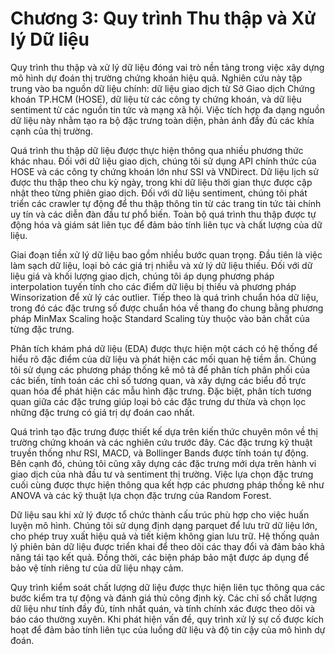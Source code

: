 # Chương 3: Quy trình Thu thập và Xử lý Dữ liệu

Quy trình thu thập và xử lý dữ liệu đóng vai trò nền tảng trong việc xây dựng mô hình dự đoán thị trường chứng khoán hiệu quả. Nghiên cứu này tập trung vào ba nguồn dữ liệu chính: dữ liệu giao dịch từ Sở Giao dịch Chứng khoán TP.HCM (HOSE), dữ liệu từ các công ty chứng khoán, và dữ liệu sentiment từ các nguồn tin tức và mạng xã hội. Việc tích hợp đa dạng nguồn dữ liệu này nhằm tạo ra bộ đặc trưng toàn diện, phản ánh đầy đủ các khía cạnh của thị trường.

Quá trình thu thập dữ liệu được thực hiện thông qua nhiều phương thức khác nhau. Đối với dữ liệu giao dịch, chúng tôi sử dụng API chính thức của HOSE và các công ty chứng khoán lớn như SSI và VNDirect. Dữ liệu lịch sử được thu thập theo chu kỳ ngày, trong khi dữ liệu thời gian thực được cập nhật theo từng phiên giao dịch. Đối với dữ liệu sentiment, chúng tôi phát triển các crawler tự động để thu thập thông tin từ các trang tin tức tài chính uy tín và các diễn đàn đầu tư phổ biến. Toàn bộ quá trình thu thập được tự động hóa và giám sát liên tục để đảm bảo tính liên tục và chất lượng của dữ liệu.

Giai đoạn tiền xử lý dữ liệu bao gồm nhiều bước quan trọng. Đầu tiên là việc làm sạch dữ liệu, loại bỏ các giá trị nhiễu và xử lý dữ liệu thiếu. Đối với dữ liệu giá và khối lượng giao dịch, chúng tôi áp dụng phương pháp interpolation tuyến tính cho các điểm dữ liệu bị thiếu và phương pháp Winsorization để xử lý các outlier. Tiếp theo là quá trình chuẩn hóa dữ liệu, trong đó các đặc trưng số được chuẩn hóa về thang đo chung bằng phương pháp MinMax Scaling hoặc Standard Scaling tùy thuộc vào bản chất của từng đặc trưng.

Phân tích khám phá dữ liệu (EDA) được thực hiện một cách có hệ thống để hiểu rõ đặc điểm của dữ liệu và phát hiện các mối quan hệ tiềm ẩn. Chúng tôi sử dụng các phương pháp thống kê mô tả để phân tích phân phối của các biến, tính toán các chỉ số tương quan, và xây dựng các biểu đồ trực quan hóa để phát hiện các mẫu hình đặc trưng. Đặc biệt, phân tích tương quan giữa các đặc trưng giúp loại bỏ các đặc trưng dư thừa và chọn lọc những đặc trưng có giá trị dự đoán cao nhất.

Quá trình tạo đặc trưng được thiết kế dựa trên kiến thức chuyên môn về thị trường chứng khoán và các nghiên cứu trước đây. Các đặc trưng kỹ thuật truyền thống như RSI, MACD, và Bollinger Bands được tính toán tự động. Bên cạnh đó, chúng tôi cũng xây dựng các đặc trưng mới dựa trên hành vi giao dịch của nhà đầu tư và sentiment thị trường. Việc lựa chọn đặc trưng cuối cùng được thực hiện thông qua kết hợp các phương pháp thống kê như ANOVA và các kỹ thuật lựa chọn đặc trưng của Random Forest.

Dữ liệu sau khi xử lý được tổ chức thành cấu trúc phù hợp cho việc huấn luyện mô hình. Chúng tôi sử dụng định dạng parquet để lưu trữ dữ liệu lớn, cho phép truy xuất hiệu quả và tiết kiệm không gian lưu trữ. Hệ thống quản lý phiên bản dữ liệu được triển khai để theo dõi các thay đổi và đảm bảo khả năng tái tạo kết quả. Đồng thời, các biện pháp bảo mật được áp dụng để bảo vệ tính riêng tư của dữ liệu nhạy cảm.

Quy trình kiểm soát chất lượng dữ liệu được thực hiện liên tục thông qua các bước kiểm tra tự động và đánh giá thủ công định kỳ. Các chỉ số chất lượng dữ liệu như tính đầy đủ, tính nhất quán, và tính chính xác được theo dõi và báo cáo thường xuyên. Khi phát hiện vấn đề, quy trình xử lý sự cố được kích hoạt để đảm bảo tính liên tục của luồng dữ liệu và độ tin cậy của mô hình dự đoán. 